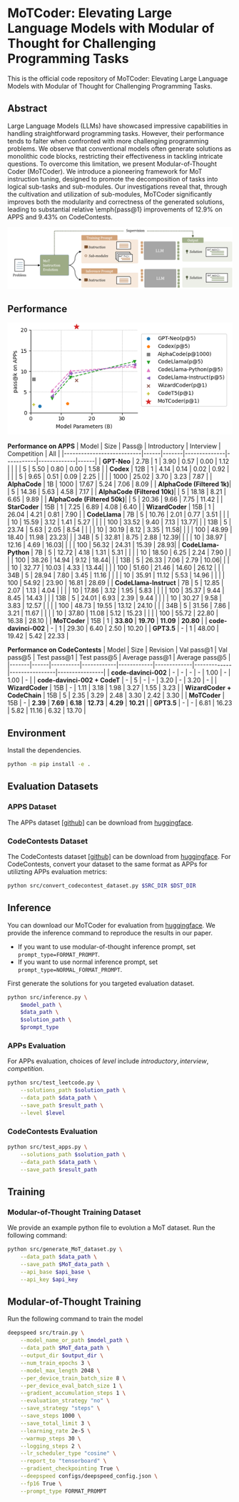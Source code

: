# MoTCoder: Elevating Large Language Models with Modular of Thought for Challenging Programming Tasks

This is the official code repository of MoTCoder: Elevating Large Language Models with Modular of Thought for Challenging Programming Tasks.

## Abstract
Large Language Models (LLMs) have showcased impressive capabilities in handling straightforward programming tasks. However, their performance tends to falter when confronted with more challenging programming problems. We observe that conventional models often generate solutions as monolithic code blocks, restricting their effectiveness in tackling intricate questions. To overcome this limitation, we present Modular-of-Thought Coder (MoTCoder). We introduce a pioneering framework for MoT instruction tuning, designed to promote the decomposition of tasks into logical sub-tasks and sub-modules. 
Our investigations reveal that, through the cultivation and utilization of sub-modules, MoTCoder significantly improves both the modularity and correctness of the generated solutions,  leading to substantial relative \emph{pass@1} improvements of 12.9% on APPS and 9.43% on CodeContests.

![MoTCoder Framework](./imgs/framework.png)

## Performance

![Performance on APPS](./imgs/impression.png)

**Performance on APPS**
| Model                     | Size | Pass@ | Introductory | Interview | Competition | All  |
|---------------------------|------|-------|--------------|-----------|-------------|------|
| **GPT-Neo**               | 2.7B | 1     | 3.90         | 0.57      | 0.00        | 1.12 |
|                           |      | 5     | 5.50         | 0.80      | 0.00        | 1.58 |
| **Codex**                 | 12B  | 1     | 4.14         | 0.14      | 0.02        | 0.92 |
|                           |      | 5     | 9.65         | 0.51      | 0.09        | 2.25 |
|                           |      | 1000  | 25.02        | 3.70      | 3.23        | 7.87 |
| **AlphaCode**             | 1B   | 1000  | 17.67        | 5.24      | 7.06        | 8.09 |
| **AlphaCode (Filtered 1k)**|      | 5     | 14.36        | 5.63      | 4.58        | 7.17 |
| **AlphaCode (Filtered 10k)**|     | 5     | 18.18        | 8.21      | 6.65        | 9.89 |
| **AlphaCode (Filtered 50k)**|     | 5     | 20.36        | 9.66      | 7.75        | 11.42 |
| **StarCoder**             | 15B  | 1     | 7.25         | 6.89      | 4.08        | 6.40 |
| **WizardCoder**           | 15B  | 1     | 26.04        | 4.21      | 0.81        | 7.90 |
| **CodeLlama**             | 7B   | 5     | 10.76        | 2.01      | 0.77        | 3.51 |
|                           |      | 10    | 15.59        | 3.12      | 1.41        | 5.27 |
|                           |      | 100   | 33.52        | 9.40      | 7.13        | 13.77|
|                           | 13B  | 5     | 23.74        | 5.63      | 2.05        | 8.54 |
|                           |      | 10    | 30.19        | 8.12      | 3.35        | 11.58|
|                           |      | 100   | 48.99        | 18.40     | 11.98       | 23.23|
|                           | 34B  | 5     | 32.81        | 8.75      | 2.88        | 12.39|
|                           |      | 10    | 38.97        | 12.16     | 4.69        | 16.03|
|                           |      | 100   | 56.32        | 24.31     | 15.39       | 28.93|
| **CodeLlama-Python**      | 7B   | 5     | 12.72        | 4.18      | 1.31        | 5.31 |
|                           |      | 10    | 18.50        | 6.25      | 2.24        | 7.90 |
|                           |      | 100   | 38.26        | 14.94     | 9.12        | 18.44|
|                           | 13B  | 5     | 26.33        | 7.06      | 2.79        | 10.06|
|                           |      | 10    | 32.77        | 10.03     | 4.33        | 13.44|
|                           |      | 100   | 51.60        | 21.46     | 14.60       | 26.12 |
|                           | 34B  | 5     | 28.94        | 7.80      | 3.45        | 11.16 |
|                           |      | 10    | 35.91        | 11.12     | 5.53        | 14.96 |
|                           |      | 100   | 54.92        | 23.90     | 16.81       | 28.69 |
| **CodeLlama-Instruct**    | 7B   | 5     | 12.85        | 2.07      | 1.13        | 4.04  |
|                           |      | 10    | 17.86        | 3.12      | 1.95        | 5.83  |
|                           |      | 100   | 35.37        | 9.44      | 8.45        | 14.43 |
|                           | 13B  | 5     | 24.01        | 6.93      | 2.39        | 9.44  |
|                           |      | 10    | 30.27        | 9.58      | 3.83        | 12.57 |
|                           |      | 100   | 48.73        | 19.55     | 13.12       | 24.10 |
|                           | 34B  | 5     | 31.56        | 7.86      | 3.21        | 11.67 |
|                           |      | 10    | 37.80        | 11.08     | 5.12        | 15.23 |
|                           |      | 100   | 55.72        | 22.80     | 16.38       | 28.10 |
| **MoTCoder**               | 15B  | 1     | **33.80**        | **19.70**     | **11.09**       | **20.80** |
| **code-davinci-002**      | -    | 1     | 29.30        | 6.40      | 2.50        | 10.20 |
| **GPT3.5**                | -    | 1     | 48.00        | 19.42     | 5.42        | 22.33 |

**Performance on CodeContests**
| Model | Size | Revision | Val pass@1 | Val pass@5 | Test pass@1 | Test pass@5 | Average pass@1 | Average pass@5 |
|-------|------|----------|------------|------------|-------------|-------------|----------------|----------------|
| **code-davinci-002** | - | - | - | - | 1.00 | - | 1.00 | - |
| **code-davinci-002 + CodeT** | - | 5 | - | - | 3.20 | - | 3.20 | - |
| **WizardCoder** | 15B | - | 1.11 | 3.18 | 1.98 | 3.27 | 1.55 | 3.23 |
| **WizardCoder + CodeChain** | 15B | 5 | 2.35 | 3.29 | 2.48 | 3.30 | 2.42 | 3.30 |
| **MoTCoder** | 15B | - | **2.39** | **7.69** | **6.18** | **12.73** | **4.29** | **10.21** |
| **GPT3.5** | - | - | 6.81 | 16.23 | 5.82 | 11.16 | 6.32 | 13.70 |

## Environment
Install the dependencies.
```bash
python -m pip install -e .
```

## Evaluation Datasets
### APPS Dataset
The APPs dataset [[github]](https://github.com/hendrycks/apps) can be download from [huggingface](https://huggingface.co/datasets/codeparrot/apps).

### CodeContests Dataset
The CodeContests dataset [[github]](https://github.com/google-deepmind/code_contests) can be download from [huggingface](https://huggingface.co/datasets/deepmind/code_contests).
For CodeContests, convert your dataset to the same format as APPs for utilizting APPs evaluation metrics:
```bash
python src/convert_codecontest_dataset.py $SRC_DIR $DST_DIR
```

## Inference
You can download our MoTCoder for evaluation from [huggingface](https://huggingface.co/JingyaoLi/MoTCoder-15B-v1.0). We provide the inference command to reproduce the results in our paper.
- If you want to use modular-of-thought inference prompt, set `prompt_type=FORMAT_PROMPT`.
- If you want to use normal inference prompt, set `prompt_type=NORMAL_FORMAT_PROMPT`.

First generate the solutions for you targeted evaluation dataset.
```bash
python src/inference.py \
    $model_path \
    $data_path \
    $solution_path \
    $prompt_type
```

### APPs Evaluation
For APPs evaluation, choices of $level$ include $introductory, interview, competition$.
```bash
python src/test_leetcode.py \
    --solutions_path $solution_path \
    --data_path $data_path \
    --save_path $result_path \
    --level $level
```

### CodeContests Evaluation
```bash
python src/test_apps.py \
    --solutions_path $solution_path \
    --data_path $data_path \
    --save_path $result_path
```

## Training
### Modular-of-Thought Training Dataset
We provide an example python file to evolution a MoT dataset. 
Run the following command:
```bash
python src/generate_MoT_dataset.py \
    --data_path $data_path \
    --save_path $MoT_data_path \
    --api_base $api_base \
    --api_key $api_key
```

## Modular-of-Thought Training
Run the following command to train the model 
```bash 
deepspeed src/train.py \
    --model_name_or_path $model_path \
    --data_path $MoT_data_path \
    --output_dir $output_dir \
    --num_train_epochs 3 \
    --model_max_length 2048 \
    --per_device_train_batch_size 8 \
    --per_device_eval_batch_size 1 \
    --gradient_accumulation_steps 1 \
    --evaluation_strategy "no" \
    --save_strategy "steps" \
    --save_steps 1000 \
    --save_total_limit 3 \
    --learning_rate 2e-5 \
    --warmup_steps 30 \
    --logging_steps 2 \
    --lr_scheduler_type "cosine" \
    --report_to "tensorboard" \
    --gradient_checkpointing True \
    --deepspeed configs/deepspeed_config.json \
    --fp16 True \
    --prompt_type FORMAT_PROMPT
```
